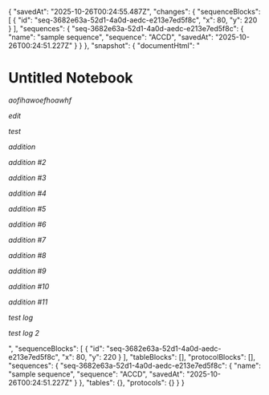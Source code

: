 {
  "savedAt": "2025-10-26T00:24:55.487Z",
  "changes": {
    "sequenceBlocks": [
      {
        "id": "seq-3682e63a-52d1-4a0d-aedc-e213e7ed5f8c",
        "x": 80,
        "y": 220
      }
    ],
    "sequences": {
      "seq-3682e63a-52d1-4a0d-aedc-e213e7ed5f8c": {
        "name": "sample sequence",
        "sequence": "ACCD",
        "savedAt": "2025-10-26T00:24:51.227Z"
      }
    }
  },
  "snapshot": {
    "documentHtml": "<h1>Untitled Notebook</h1><p><em>aofihawoefhoawhf</em></p><p><em>edit</em></p><p><em>test</em></p><p><em>addition</em></p><p><em>addition #2</em></p><p><em>addition #3</em></p><p><em>addition #4</em></p><p><em>addition #5</em></p><p><em>addition #6</em></p><p><em>addition #7</em></p><p><em>addition #8</em></p><p><em>addition #9</em></p><p><em>addition #10</em></p><p><em>addition #11</em></p><p><em>test log</em></p><p><em>test log 2</em></p>",
    "sequenceBlocks": [
      {
        "id": "seq-3682e63a-52d1-4a0d-aedc-e213e7ed5f8c",
        "x": 80,
        "y": 220
      }
    ],
    "tableBlocks": [],
    "protocolBlocks": [],
    "sequences": {
      "seq-3682e63a-52d1-4a0d-aedc-e213e7ed5f8c": {
        "name": "sample sequence",
        "sequence": "ACCD",
        "savedAt": "2025-10-26T00:24:51.227Z"
      }
    },
    "tables": {},
    "protocols": {}
  }
}